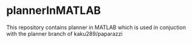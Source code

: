 # plannerInMATLAB
This repository contains planner in MATLAB which is used in conjuction with the planner branch of kaku289/paparazzi
